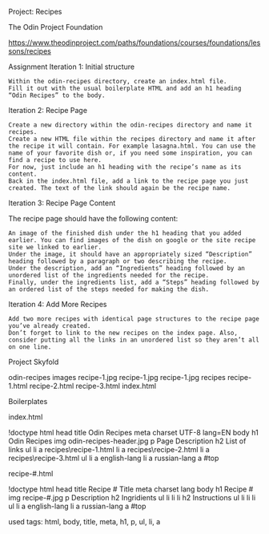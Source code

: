 Project: Recipes

 The Odin Project
 Foundation

 <https://www.theodinproject.com/paths/foundations/courses/foundations/lessons/recipes>

Assignment
Iteration 1: Initial structure

    Within the odin-recipes directory, create an index.html file.
    Fill it out with the usual boilerplate HTML and add an h1 heading “Odin Recipes” to the body.

Iteration 2: Recipe Page

    Create a new directory within the odin-recipes directory and name it recipes.
    Create a new HTML file within the recipes directory and name it after the recipe it will contain. For example lasagna.html. You can use the name of your favorite dish or, if you need some inspiration, you can find a recipe to use here.
    For now, just include an h1 heading with the recipe’s name as its content.
    Back in the index.html file, add a link to the recipe page you just created. The text of the link should again be the recipe name.

Iteration 3: Recipe Page Content

The recipe page should have the following content:

    An image of the finished dish under the h1 heading that you added earlier. You can find images of the dish on google or the site recipe site we linked to earlier.
    Under the image, it should have an appropriately sized “Description” heading followed by a paragraph or two describing the recipe.
    Under the description, add an “Ingredients” heading followed by an unordered list of the ingredients needed for the recipe.
    Finally, under the ingredients list, add a “Steps” heading followed by an ordered list of the steps needed for making the dish.

Iteration 4: Add More Recipes

    Add two more recipes with identical page structures to the recipe page you’ve already created.
    Don’t forget to link to the new recipes on the index page. Also, consider putting all the links in an unordered list so they aren’t all on one line.

Project Skyfold

odin-recipes
    images
        recipe-1.jpg
        recipe-1.jpg
        recipe-1.jpg
    recipes
        recipe-1.html
        recipe-2.html
        recipe-3.html
index.html

Boilerplates

index.html

!doctype
html
    head
        title Odin Recipes
        meta charset UTF-8 lang=EN
    body
        h1 Odin Recipes
        img odin-recipes-header.jpg
        p Page Description
        h2 List of links
        ul
            li a recipes\recipe-1.html
            li a recipes\recipe-2.html
            li a recipes\recipe-3.html
        ul
            li a english-lang
            li a russian-lang
        a #top

recipe-#.html

!doctype
html
    head
        title Recipe # Title
        meta charset lang
    body
        h1 Recipe #
        img recipe-#.jpg
        p Description
        h2 Ingridients
        ul
            li
            li
            li
        h2 Instructions
        ul
            li
            li
            li
        ul
            li a english-lang
            li a russian-lang
        a #top

used tags: html, body, title, meta, h1, p, ul, li, a
